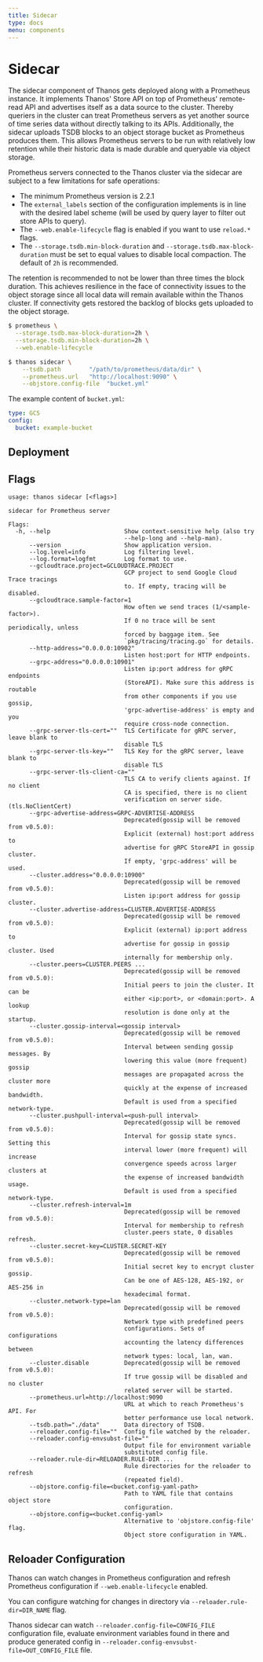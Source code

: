 ```yaml
---
title: Sidecar
type: docs
menu: components
---
```


# Sidecar

The sidecar component of Thanos gets deployed along with a Prometheus instance. It implements Thanos' Store API on top of Prometheus' remote-read API and advertises itself as a data source to the cluster. Thereby queriers in the cluster can treat Prometheus servers as yet another source of time series data without directly talking to its APIs.
Additionally, the sidecar uploads TSDB blocks to an object storage bucket as Prometheus produces them. This allows Prometheus servers to be run with relatively low retention while their historic data is made durable and queryable via object storage.

Prometheus servers connected to the Thanos cluster via the sidecar are subject to a few limitations for safe operations:

* The minimum Prometheus version is 2.2.1
* The `external_labels` section of the configuration implements is in line with the desired label scheme (will be used by query layer to filter out store APIs to query).
* The `--web.enable-lifecycle` flag is enabled if you want to use `reload.*` flags.
* The `--storage.tsdb.min-block-duration` and `--storage.tsdb.max-block-duration` must be set to equal values to disable local compaction. The default of `2h` is recommended.

The retention is recommended to not be lower than three times the block duration. This achieves resilience in the face of connectivity issues
to the object storage since all local data will remain available within the Thanos cluster. If connectivity gets restored the backlog of blocks gets uploaded to the object storage.

```bash
$ prometheus \
  --storage.tsdb.max-block-duration=2h \
  --storage.tsdb.min-block-duration=2h \
  --web.enable-lifecycle
```

```bash
$ thanos sidecar \
    --tsdb.path        "/path/to/prometheus/data/dir" \
    --prometheus.url   "http://localhost:9090" \
    --objstore.config-file  "bucket.yml"
```

The example content of `bucket.yml`:

```yaml
type: GCS
config:
  bucket: example-bucket
```

## Deployment

## Flags

[embedmd]:# (flags/sidecar.txt $)
```$
usage: thanos sidecar [<flags>]

sidecar for Prometheus server

Flags:
  -h, --help                     Show context-sensitive help (also try
                                 --help-long and --help-man).
      --version                  Show application version.
      --log.level=info           Log filtering level.
      --log.format=logfmt        Log format to use.
      --gcloudtrace.project=GCLOUDTRACE.PROJECT
                                 GCP project to send Google Cloud Trace tracings
                                 to. If empty, tracing will be disabled.
      --gcloudtrace.sample-factor=1
                                 How often we send traces (1/<sample-factor>).
                                 If 0 no trace will be sent periodically, unless
                                 forced by baggage item. See
                                 `pkg/tracing/tracing.go` for details.
      --http-address="0.0.0.0:10902"
                                 Listen host:port for HTTP endpoints.
      --grpc-address="0.0.0.0:10901"
                                 Listen ip:port address for gRPC endpoints
                                 (StoreAPI). Make sure this address is routable
                                 from other components if you use gossip,
                                 'grpc-advertise-address' is empty and you
                                 require cross-node connection.
      --grpc-server-tls-cert=""  TLS Certificate for gRPC server, leave blank to
                                 disable TLS
      --grpc-server-tls-key=""   TLS Key for the gRPC server, leave blank to
                                 disable TLS
      --grpc-server-tls-client-ca=""
                                 TLS CA to verify clients against. If no client
                                 CA is specified, there is no client
                                 verification on server side. (tls.NoClientCert)
      --grpc-advertise-address=GRPC-ADVERTISE-ADDRESS
                                 Deprecated(gossip will be removed from v0.5.0):
                                 Explicit (external) host:port address to
                                 advertise for gRPC StoreAPI in gossip cluster.
                                 If empty, 'grpc-address' will be used.
      --cluster.address="0.0.0.0:10900"
                                 Deprecated(gossip will be removed from v0.5.0):
                                 Listen ip:port address for gossip cluster.
      --cluster.advertise-address=CLUSTER.ADVERTISE-ADDRESS
                                 Deprecated(gossip will be removed from v0.5.0):
                                 Explicit (external) ip:port address to
                                 advertise for gossip in gossip cluster. Used
                                 internally for membership only.
      --cluster.peers=CLUSTER.PEERS ...
                                 Deprecated(gossip will be removed from v0.5.0):
                                 Initial peers to join the cluster. It can be
                                 either <ip:port>, or <domain:port>. A lookup
                                 resolution is done only at the startup.
      --cluster.gossip-interval=<gossip interval>
                                 Deprecated(gossip will be removed from v0.5.0):
                                 Interval between sending gossip messages. By
                                 lowering this value (more frequent) gossip
                                 messages are propagated across the cluster more
                                 quickly at the expense of increased bandwidth.
                                 Default is used from a specified network-type.
      --cluster.pushpull-interval=<push-pull interval>
                                 Deprecated(gossip will be removed from v0.5.0):
                                 Interval for gossip state syncs. Setting this
                                 interval lower (more frequent) will increase
                                 convergence speeds across larger clusters at
                                 the expense of increased bandwidth usage.
                                 Default is used from a specified network-type.
      --cluster.refresh-interval=1m
                                 Deprecated(gossip will be removed from v0.5.0):
                                 Interval for membership to refresh
                                 cluster.peers state, 0 disables refresh.
      --cluster.secret-key=CLUSTER.SECRET-KEY
                                 Deprecated(gossip will be removed from v0.5.0):
                                 Initial secret key to encrypt cluster gossip.
                                 Can be one of AES-128, AES-192, or AES-256 in
                                 hexadecimal format.
      --cluster.network-type=lan
                                 Deprecated(gossip will be removed from v0.5.0):
                                 Network type with predefined peers
                                 configurations. Sets of configurations
                                 accounting the latency differences between
                                 network types: local, lan, wan.
      --cluster.disable          Deprecated(gossip will be removed from v0.5.0):
                                 If true gossip will be disabled and no cluster
                                 related server will be started.
      --prometheus.url=http://localhost:9090
                                 URL at which to reach Prometheus's API. For
                                 better performance use local network.
      --tsdb.path="./data"       Data directory of TSDB.
      --reloader.config-file=""  Config file watched by the reloader.
      --reloader.config-envsubst-file=""
                                 Output file for environment variable
                                 substituted config file.
      --reloader.rule-dir=RELOADER.RULE-DIR ...
                                 Rule directories for the reloader to refresh
                                 (repeated field).
      --objstore.config-file=<bucket.config-yaml-path>
                                 Path to YAML file that contains object store
                                 configuration.
      --objstore.config=<bucket.config-yaml>
                                 Alternative to 'objstore.config-file' flag.
                                 Object store configuration in YAML.

```


## Reloader Configuration

Thanos can watch changes in Prometheus configuration and refresh Prometheus configuration if `--web.enable-lifecycle` enabled.

You can configure watching for changes in directory via `--reloader.rule-dir=DIR_NAME` flag.

Thanos sidecar can watch `--reloader.config-file=CONFIG_FILE` configuration file, evaluate environment variables found in there and produce generated config in `--reloader.config-envsubst-file=OUT_CONFIG_FILE` file.
